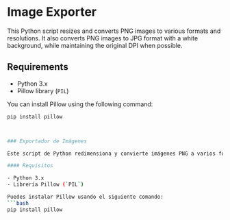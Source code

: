 # Image Exporter

This Python script resizes and converts PNG images to various formats and resolutions. It also converts PNG images to JPG format with a white background, while maintaining the original DPI when possible.

## Requirements

- Python 3.x
- Pillow library (`PIL`)

You can install Pillow using the following command:
```bash
pip install pillow



### Exportador de Imágenes

Este script de Python redimensiona y convierte imágenes PNG a varios formatos y resoluciones. También convierte imágenes PNG a formato JPG con fondo blanco, manteniendo el DPI original cuando es posible.

#### Requisitos

- Python 3.x
- Librería Pillow (`PIL`)

Puedes instalar Pillow usando el siguiente comando:
```bash
pip install pillow

